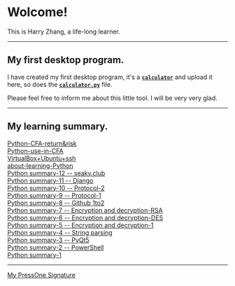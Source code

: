 # Wolcome!   
This is Harry Zhang, a life-long learner.  

---

## My first desktop program. 

I have created my first desktop program, it's a [**`calculator`**](https://github.com/blueeyezhy/blueeyezhy.github.io/tree/master/projects) and upload it here, so does the [**`calculator.py`**](https://gist.github.com/blueeyezhy/ecfa0dce35bdaa49dfffbcb8b940135d) file.  

Please feel free to inform me about this little tool.
I will be very very glad.


---
## My learning summary.

[Python-CFA-return&risk](https://reader.seaky.club/posts/6646ad6a4eb49952d4a340244a06c89e731aa0d1f0086084be4a103b42d4a132)   
[Python-use-in-CFA](https://reader.seaky.club/posts/c246d06aad9af3e92ab1717639521c0cbc16eba1f2888fdae684f8f7b27786c9)    
[VirtualBox+Ubuntu+ssh](https://reader.seaky.club/posts/0eb1a98010597012e2c339139163baf8be08cc71c66e831c48e3f83ddd8c0b3d)   
[about-learning-Python](https://reader.seaky.club/posts/ed8f6a3e824321251533791019eb8e1d7d8f71e234874b58e39d867c837f13d7)   
[Python summary-12 -- seaky.club](https://press.one/files/73c24e023e01bf581fae39b060ac3a0ce7c8e625b97a9f52fbada345b51d23d8)   
[Python summary-11 -- Django](https://press.one/files/de6f75d8b08b29411b8f5c6ad051bc4e87900f47fac7caabc9a9257924408920)    
[Python summary-10 -- Protocol-2](https://press.one/files/8f3846123c2b2879565703800a37b7f60dd19e3ff7821c65c3d43adb5dfb9bca)  
[Python summary-9 -- Protocol-1](https://press.one/files/3bbc71a8a923a30f72c4b2b710aef6a081378f05aa21c2901ab3ea73b5eddffb)    
[Python summary-8 -- Github 1to2](https://press.one/files/e4299a7e8a87f873f9be077eadee69c67c71c4aebb11ae756ecad67ad9505e14)   
[Python summary-7 -- Encryption and decryption-RSA](https://press.one/files/13a170be8a91a67f2b40678962b8195f7ee6b832981fdd2f4fb547fc95b13351)   
[Python summary-6 -- Encryption and decryption-DES](https://press.one/files/47660cce5e8fcd99f98ca20810a1f19a6bc3c6544a690630c344ee7af3ddbcf3)   
[Python summary-5 -- Encryption and decryption-1](https://press.one/files/9ecb935fb12fc91a54c947a91088033981481948143d41d472f2327834062442)   
[Python summary-4 -- String parsing](https://press.one/files/d5e0b45c6e7856b4d6e1cea6f8e5272c4fbe77db65d565e618b2867c7d9b0d0a)   
[Python summary-3 -- PyQt5](https://press.one/files/b144e92ec716bf268ca4eb1124a78a11d12fa19f8b2f627e452843c37366d472)  
[Python summary-2 -- PowerShell](https://press.one/files/322f2647c0bb7f85f214c109a35bd3ce744b6710083e64e1b38e19de107076e5)  
[Python summary-1](https://press.one/files/4c7f8014a7c4d8a3bdeb04207171c096b59d27765458429129bd07a060dee68a)


---
[My PressOne Signature](https://press.one/p/v?s=6ad6904f049eb87bd922e0f227b4c7d1cb23b3f007cae923e3f28cfd06948b37431a7d6c2235a5ed5da743162a47802bf7da163d904ebe949f3d2e63d299f6dd01&h=7024eeac5b6eb0db1886f5fb4e63ae6bcbc10816e4e8e5bce4e297584fe2f112&a=7c08521960497a61baf3f1c9760ff2a4cc66be1c&f=P1&v=3)
